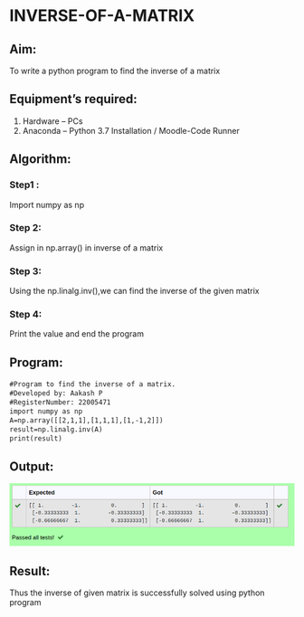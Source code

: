 # INVERSE-OF-A-MATRIX
## Aim:
To write a python program to find the inverse of a matrix
## Equipment’s required:
1. 	Hardware – PCs
2. 	Anaconda – Python 3.7 Installation / Moodle-Code Runner
## Algorithm:
### Step1 : 
Import numpy as np
### Step 2: 
Assign in np.array() in inverse of a matrix
### Step 3: 
Using the np.linalg.inv(),we can find the inverse of the given matrix
### Step 4: 
Print the value and end the program
## Program:
````
#Program to find the inverse of a matrix.
#Developed by: Aakash P
#RegisterNumber: 22005471
import numpy as np
A=np.array([[2,1,1],[1,1,1],[1,-1,2]])
result=np.linalg.inv(A)
print(result)
````
## Output:
![OUTPUT](/Screenshot%20from%202022-12-25%2015-54-18.png)
## Result:
Thus the inverse of given matrix is successfully solved using python program

